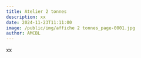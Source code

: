 ```yaml
---
title: Atelier 2 tonnes
description: xx
date: 2024-11-23T11:11:00
image: /public/img/affiche 2 tonnes_page-0001.jpg
author: AMCBL
---
```

xx
